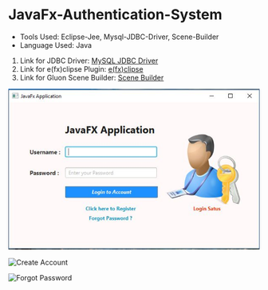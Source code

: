 # JavaFx-Authentication-System

* Tools Used: Eclipse-Jee, Mysql-JDBC-Driver, Scene-Builder 
* Language Used: Java
1. Link for JDBC Driver: [MySQL  JDBC Driver](https://dev.mysql.com/downloads/connector/j/5.1.html)
2. Link for e(fx)clipse Plugin: [e(fx)clipse](http://download.eclipse.org/efxclipse/updates-released/2.3.0/site/)
3. Link for Gluon Scene Builder: [Scene Builder](http://gluonhq.com/products/scene-builder/#download)

![Login into Account](Snapshots/LoginScreen.JPG)

![Create Account](https://github.com/amanovishnu/Mini-Java-Projects/blob/master/1%20JavaFx-Authentication-System/Snapshots/CreateAccount.JPG)

![Forgot Password](https://github.com/amanovishnu/Mini-Java-Projects/blob/master/1%20JavaFx-Authentication-System/Snapshots/ForgotPassword.JPG)
